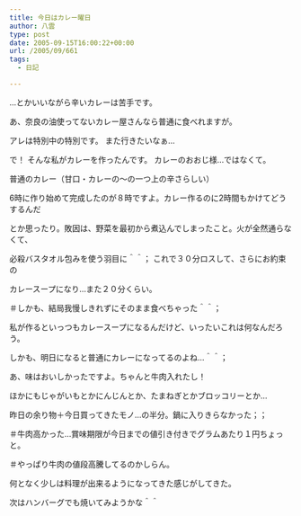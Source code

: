```yaml
---
title: 今日はカレー曜日
author: 八雲
type: post
date: 2005-09-15T16:00:22+00:00
url: /2005/09/661
tags:
  - 日記

---
```

…とかいいながら辛いカレーは苦手です。
  
あ、奈良の油使ってないカレー屋さんなら普通に食べれますが。
  
アレは特別中の特別です。 また行きたいなぁ…

で！ そんな私がカレーを作ったんです。 カレーのおおじ様…ではなくて。
  
普通のカレー（甘口・カレーの～の一つ上の辛さらしい）
  
6時に作り始めて完成したのが８時ですよ。カレー作るのに2時間もかけてどうするんだ
  
とか思ったり。敗因は、野菜を最初から煮込んでしまったこと。火が全然通らなくて、
  
必殺バスタオル包みを使う羽目に＾＾； これで３０分ロスして、さらにお約束の
  
カレースープになり…また２０分くらい。
  
＃しかも、結局我慢しきれずにそのまま食べちゃった＾＾；
  
私が作るといっつもカレースープになるんだけど、いったいこれは何なんだろう。
  
しかも、明日になると普通にカレーになってるのよね…＾＾；

あ、味はおいしかったですよ。ちゃんと牛肉入れたし！
  
ほかにもじゃがいもとかにんじんとか、たまねぎとかブロッコリーとか…
  
昨日の余り物＋今日買ってきたモノ…の半分。鍋に入りきらなかった；；
  
＃牛肉高かった…賞味期限が今日までの値引き付きでグラムあたり１円ちょっと。
  
＃やっぱり牛肉の値段高騰してるのかしらん。

何となく少しは料理が出来るようになってきた感じがしてきた。
  
次はハンバーグでも焼いてみようかな＾＾
